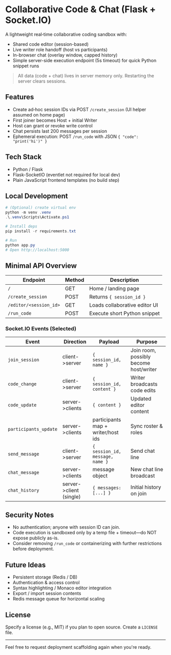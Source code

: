 # Collaborative Code & Chat (Flask + Socket.IO)

A lightweight real‑time collaborative coding sandbox with:
- Shared code editor (session-based)
- Live writer role handoff (host vs participants)
- In-browser chat (overlay window, capped history)
- Simple server-side execution endpoint (5s timeout) for quick Python snippet runs

> All data (code + chat) lives in server memory only. Restarting the server clears sessions.

## Features
- Create ad‑hoc session IDs via POST `/create_session` (UI helper assumed on home page)
- First joiner becomes Host + initial Writer
- Host can grant or revoke write control
- Chat persists last 200 messages per session
- Ephemeral execution: POST `/run_code` with JSON `{ "code": "print('hi')" }`

## Tech Stack
- Python / Flask
- Flask-SocketIO (eventlet not required for local dev)
- Plain JavaScript frontend templates (no build step)

## Local Development
```powershell
# (Optional) create virtual env
python -m venv .venv
.\.venv\Scripts\Activate.ps1

# Install deps
pip install -r requirements.txt

# Run
python app.py
# Open http://localhost:5000
```

## Minimal API Overview
| Endpoint | Method | Description |
|----------|--------|-------------|
| `/` | GET | Home / landing page |
| `/create_session` | POST | Returns `{ session_id }` |
| `/editor/<session_id>` | GET | Loads collaborative editor UI |
| `/run_code` | POST | Execute short Python snippet |

### Socket.IO Events (Selected)
| Event | Direction | Payload | Purpose |
|-------|-----------|---------|---------|
| `join_session` | client->server | `{ session_id, name }` | Join room, possibly become host/writer |
| `code_change` | client->server | `{ session_id, content }` | Writer broadcasts code edits |
| `code_update` | server->clients | `{ content }` | Updated editor content |
| `participants_update` | server->clients | participants map + writer/host ids | Sync roster & roles |
| `send_message` | client->server | `{ session_id, message, name }` | Send chat line |
| `chat_message` | server->clients | message object | New chat line broadcast |
| `chat_history` | server->client (single) | `{ messages: [...] }` | Initial history on join |

## Security Notes
- No authentication; anyone with session ID can join.
- Code execution is sandboxed only by a temp file + timeout—do NOT expose publicly as-is.
- Consider removing `/run_code` or containerizing with further restrictions before deployment.

## Future Ideas
- Persistent storage (Redis / DB)
- Authentication & access control
- Syntax highlighting / Monaco editor integration
- Export / import session contents
- Redis message queue for horizontal scaling

## License
Specify a license (e.g., MIT) if you plan to open source. Create a `LICENSE` file.

---
Feel free to request deployment scaffolding again when you're ready.
